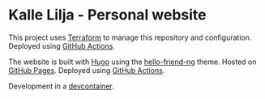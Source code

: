 # Kalle Lilja - Personal website

This project uses [Terraform](https://www.terraform.io) to manage this repository and configuration. Deployed using [GitHub Actions](https://github.com/features/actions).

The website is built with [Hugo](https://gohugo.io) using the [hello-friend-ng](https://github.com/rhazdon/hugo-theme-hello-friend-ng) theme. Hosted on [GitHub Pages](https://pages.github.com). Deployed using [GitHub Actions](https://github.com/features/actions).

Development in a [devcontainer](https://code.visualstudio.com/docs/devcontainers/containers).
